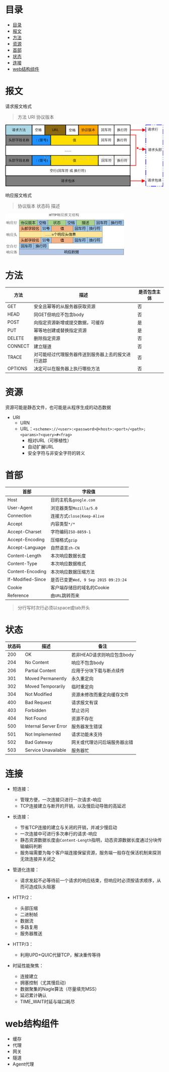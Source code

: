 # 目录
- [目录](#目录)
- [报文](#报文)
- [方法](#方法)
- [资源](#资源)
- [首部](#首部)
- [状态](#状态)
- [连接](#连接)
- [web结构组件](#web结构组件)

# 报文
请求报文格式
> 方法 URI 协议版本

![http请求报文格式](images/http.jpg)

响应报文格式
> 协议版本 状态码 描述

![http响应报文格式](images/httpd.png)


# 方法
| 方法    | 描述                                               | 是否包含主体 |
|---------|----------------------------------------------------|--------------|
| GET     | 安全且幂等的从服务器获取资源                       | 否           |
| HEAD    | 同GET但响应不包含body                              | 否           |
| POST    | 向指定资源新增或提交数据，可缓存                   | 是           |
| PUT     | 幂等地创建或替换指定资源                           | 是           |
| DELETE  | 删除指定资源                                       | 否           |
| CONNECT | 建立隧道                                           | 否           |
| TRACE   | 对可能经过代理服务器传送到服务器上去的报文进行追踪 | 否           |
| OPTIONS | 决定可以在服务器上执行哪些方法                     | 否           |

# 资源
资源可能是静态文件，也可能是从程序生成的动态数据
* URI
    * URN
    * URL：`<scheme>://<user>:<password>@<host>:<port>/<path>;<params>?<query>#<frag>`
        * 相对URL（可移植性）
        * 自动扩展URL
        * 安全字符与非安全字符的转义


# 首部
| 首部              | 字段值                               |
|-------------------|--------------------------------------|
| Host              | 目的主机名`google.com`               |
| User-Agent        | 浏览器类型`Mozilla/5.0`              |
| Connection        | 连接方式`close\|Keep-Alive`          |
| Accept            | 内容类型`*/*`                        |
| Accept-Charset    | 字符编码`ISO-8859-1`                 |
| Accept-Encoding   | 压缩格式`gzip`                       |
| Accept-Language   | 自然语言`zh-CN`                      |
| Content-Length    | 本次响应数据长度                     |
| Content-Type      | 本次响应数据格式                     |
| Content-Encoding  | 本次响应数据压缩方法                 |
| If-Modified-Since | 是否已变更`Wed, 9 Sep 2015 09:23:24` |
| Cookie            | 客户端存储目的域名的Cookie           |
| Reference         | 由`URL`跳转而来                      |
> 分行写时次行必须以space或tab开头

# 状态
| 状态码 | 描述                  | 备注                         |
|--------|-----------------------|------------------------------|
| 200    | OK                    | 若非HEAD请求则响应包含body   |
| 204    | No Content            | 响应不包含body               |
| 206    | Partial Content       | 应用于分块下载与断点续传     |
| 301    | Moved Permanently     | 永久重定向                   |
| 302    | Moved Temporarily     | 临时重定向                   |
| 304    | Not Modified          | 资源未修改而重定向缓存文件   |
| 400    | Bad Request           | 请求报文有误                 |
| 403    | Forbidden             | 禁止访问                     |
| 404    | Not Found             | 资源不存在                   |
| 500    | Internal Server Error | 服务器发生错误               |
| 501    | Not Implemented       | 请求功能未支持               |
| 502    | Bad Gateway           | 网关或代理访问后端服务器出错 |
| 503    | Service Unavailable   | 服务器忙                     |


# 连接
* 短连接：
    * 管理方便，一次连接只进行一次请求-响应
    * TCP连接建立与断开的开销，以及慢启动导致的高延迟
* 长连接：
    * 节省TCP连接的建立与关闭的开销，并减少慢启动
    * 一次连接中可进行多次串行的请求-响应
    * 静态资源数据长度由`Content-Length`指明，动态资源数据长度通过分块传输编码判断
    * 服务端需要为每个客户端连接保留资源，服务端一般存在保活机制来探测无效连接并关闭之
* 管道化连接：
    * 请求发起不必等待前一个请求的响应结束，但响应时必须按请求顺序，从而可造成队头阻塞
* HTTP/2：
    * 头部压缩
    * 二进制帧
    * 数据流
    * 多路复用
    * 服务器推送
* HTTP/3：
    * 利用UPD+QUIC代替TCP，解决重传等待

* 时延性能聚焦：
    * 连接建立
    * 拥塞控制（尤其慢启动）
    * 数据聚集的Nagle算法（尽量填充MSS）
    * 延迟累计确认
    * TIME_WAIT时延与端口耗尽

# web结构组件
* 缓存
* 代理
* 网关
* 隧道
* Agent代理
